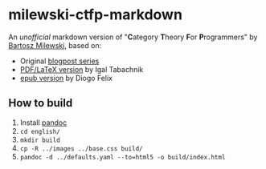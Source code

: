 # milewski-ctfp-markdown

An *unofficial* markdown version of "**C**ategory **T**heory **F**or **P**rogrammers"
by [Bartosz Milewski][bartosz github], based on:

* Original [blogpost series][blogpost series]
* [PDF/LaTeX version][ctfp-pdf] by Igal Tabachnik
* [epub version][onlurking] by Diogo Felix 

## How to build

1. Install [pandoc](https://pandoc.org/installing.html)
1. `cd english/`
1. `mkdir build`
1. `cp -R ../images ../base.css build/`
1. `pandoc -d ../defaults.yaml --to=html5 -o build/index.html`

[bartosz github]: https://github.com/BartoszMilewski
[blogpost series]:
  https://bartoszmilewski.com/2014/10/28/category-theory-for-programmers-the-preface/
[ctfp-pdf]: https://raw.githubusercontent.com/hmemcpy/milewski-ctfp-pdf/
[onlurking]: https://github.com/onlurking/category-theory-for-programmers
